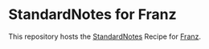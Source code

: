 # StandardNotes for Franz
This repository hosts the [StandardNotes](https://standardnotes.org/) Recipe for [Franz](https://meetfranz.com/).